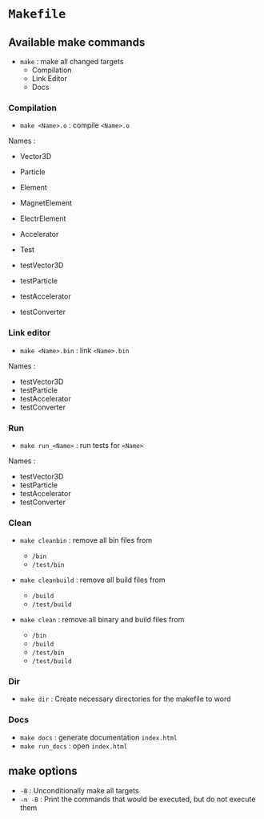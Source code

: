 # `Makefile`

## Available make commands

- `make` : make all changed targets
	- Compilation
	- Link Editor
	- Docs

### Compilation

- `make <Name>.o` : compile `<Name>.o`

Names :

- Vector3D
- Particle
- Element
- MagnetElement
- ElectrElement
- Accelerator

- Test
- testVector3D
- testParticle
- testAccelerator
- testConverter

### Link editor

- `make <Name>.bin` : link `<Name>.bin`

Names :

- testVector3D
- testParticle
- testAccelerator
- testConverter

### Run

- `make run_<Name>` : run tests for `<Name>`

Names :

- testVector3D
- testParticle
- testAccelerator
- testConverter

### Clean

- `make cleanbin` : remove all bin files from
	- `/bin`
	- `/test/bin`

- `make cleanbuild` : remove all build files from
	- `/build`
	- `/test/build`

- `make clean` : remove all binary and build files from
	- `/bin`
	- `/build`
	- `/test/bin`
	- `/test/build`

### Dir

- `make dir` : Create necessary directories for the makefile to word

### Docs

- `make docs` : generate documentation `index.html`
- `make run_docs` : open `index.html`

## make options

- `-B` : Unconditionally make all targets
- `-n -B` : Print the commands that would be executed, but do not execute them
